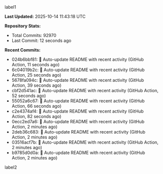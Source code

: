 
label1 
<!-- ACTIVITY_START -->
**Last Updated:** 2025-10-14 11:43:18 UTC

**Repository Stats:**
- Total Commits: 92970
- Last Commit: 12 seconds ago

**Recent Commits:**
- 024b6bbf81: 🤖 Auto-update README with recent activity (GitHub Action, 11 seconds ago)
- 6c04019b2c: 🤖 Auto-update README with recent activity (GitHub Action, 25 seconds ago)
- 5678fa094c: 🤖 Auto-update README with recent activity (GitHub Action, 39 seconds ago)
- cbf2d541ac: 🤖 Auto-update README with recent activity (GitHub Action, 52 seconds ago)
- 55052a6c67: 🤖 Auto-update README with recent activity (GitHub Action, 66 seconds ago)
- c2e4374af4: 🤖 Auto-update README with recent activity (GitHub Action, 82 seconds ago)
- 0ecc2ed7a6: 🤖 Auto-update README with recent activity (GitHub Action, 2 minutes ago)
- 2deb36c683: 🤖 Auto-update README with recent activity (GitHub Action, 2 minutes ago)
- 03516acf7b: 🤖 Auto-update README with recent activity (GitHub Action, 2 minutes ago)
- b9785d0d0a: 🤖 Auto-update README with recent activity (GitHub Action, 2 minutes ago)
<!-- ACTIVITY_END -->

label2
